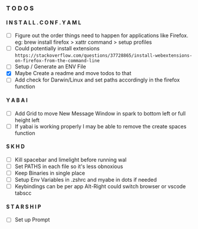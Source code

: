 ### T O D O S

#### I N S T A L L . C O N F . Y A M L
- [ ]  Figure out the order things need to happen for applications like Firefox. eg: brew install firefox > xattr command > setup profiles
- [ ] Could potentially install extensions `https://stackoverflow.com/questions/37728865/install-webextensions-on-firefox-from-the-command-line`
- [ ] Setup / Generate an ENV File
- [X] Maybe Create a readme and move todos to that
- [ ] Add check for Darwin/Linux and set paths accordingly in the firefox function

#### Y A B A I
- [ ] Add Grid to move New Message Window in spark to bottom left or full height left
- [ ] If yabai is working properly I may be able to remove the create spaces function

#### S K H D
- [ ] Kill spacebar and limelight before running wal
- [ ] Set PATHS in each file so it's less obnoxious
- [ ] Keep Binaries in single place
- [ ] Setup Env Variables in .zshrc and myabe in dots if needed
- [ ] Keybindings can be per app Alt-Right could switch browser or vscode tabscc

#### S T A R S H I P
- [ ] Set up Prompt
